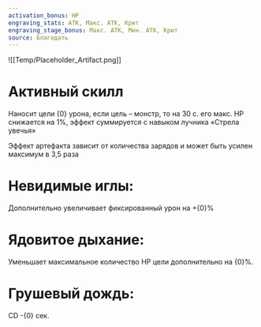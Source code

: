 ```yaml
---
activation_bonus: HP
engraving_stats: АТК, Макс. АТК, Крит
engraving_stage_bonus: Макс. АТК, Мин. АТК, Крит
source: Благодать
---
```

![[Temp/Placeholder_Artifact.png]]
# Активный скилл
Наносит цели {0} урона, если цель – монстр, то на 30 с. его макс. HP снижается на 1%, эффект суммируется с навыком лучника «Стрела увечья»

Эффект артефакта зависит от количества зарядов и может быть усилен максимум в 3,5 раза

# Невидимые иглы: 
Дополнительно увеличивает фиксированный урон на +{0}%
# Ядовитое дыхание: 
Уменьшает максимальное количество HP цели дополнительно на {0}%.
# Грушевый дождь: 
CD -{0} сек.
